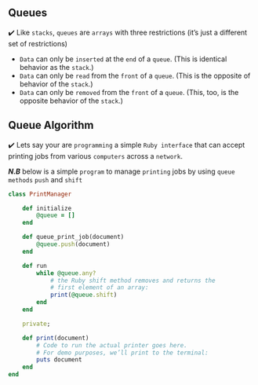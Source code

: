 ## Queues


:heavy_check_mark: Like ```stacks```, ```queues``` are ```arrays``` with three restrictions (it’s just a different set of restrictions)

- ```Data``` can only be ```inserted``` at the ```end``` of a ```queue```. (This is identical behavior as the ```stack```.)
- ```Data``` can only be ```read``` from the ```front``` of a ```queue```. (This is the opposite of behavior of the ```stack```.)
- ```Data``` can only be ```removed``` from the ```front``` of a ```queue```. (This, too, is the opposite behavior of the ```stack```.)


## Queue Algorithm
:heavy_check_mark: Lets say your are ```programming``` a simple ```Ruby interface``` that can accept printing jobs from various ```computers``` across a ```network```.

_**N.B**_ below is a simple ```program``` to manage ```printing``` jobs by using ```queue methods``` ```push``` and ```shift```

```rb
class PrintManager

    def initialize
        @queue = []
    end

    def queue_print_job(document)
        @queue.push(document)
    end

    def run
        while @queue.any?
            # the Ruby shift method removes and returns the
            # first element of an array:
            print(@queue.shift)
        end
    end

    private;

    def print(document)
        # Code to run the actual printer goes here.
        # For demo purposes, we’ll print to the terminal:
        puts document
    end
end
```